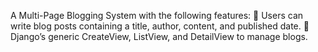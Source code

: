  A Multi-Page Blogging System with the following features: 
 Users can write blog posts containing a title, author, content, and published date. 
 Django’s generic CreateView, ListView, and DetailView to manage blogs. 
